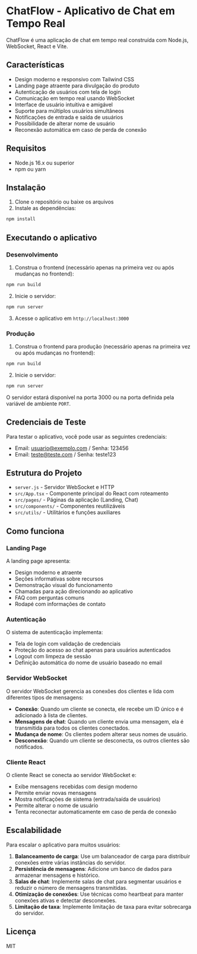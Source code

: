 # ChatFlow - Aplicativo de Chat em Tempo Real

ChatFlow é uma aplicação de chat em tempo real construída com Node.js, WebSocket, React e Vite.

## Características

- Design moderno e responsivo com Tailwind CSS
- Landing page atraente para divulgação do produto
- Autenticação de usuários com tela de login
- Comunicação em tempo real usando WebSocket
- Interface de usuário intuitiva e amigável
- Suporte para múltiplos usuários simultâneos
- Notificações de entrada e saída de usuários
- Possibilidade de alterar nome de usuário
- Reconexão automática em caso de perda de conexão

## Requisitos

- Node.js 16.x ou superior
- npm ou yarn

## Instalação

1. Clone o repositório ou baixe os arquivos
2. Instale as dependências:

```bash
npm install
```

## Executando o aplicativo

### Desenvolvimento

1. Construa o frontend (necessário apenas na primeira vez ou após mudanças no frontend):

```bash
npm run build
```

2. Inicie o servidor:

```bash
npm run server
```

3. Acesse o aplicativo em `http://localhost:3000`

### Produção

1. Construa o frontend para produção (necessário apenas na primeira vez ou após mudanças no frontend):

```bash
npm run build
```

2. Inicie o servidor:

```bash
npm run server
```

O servidor estará disponível na porta 3000 ou na porta definida pela variável de ambiente `PORT`.

## Credenciais de Teste

Para testar o aplicativo, você pode usar as seguintes credenciais:

- Email: usuario@exemplo.com / Senha: 123456
- Email: teste@teste.com / Senha: teste123

## Estrutura do Projeto

- `server.js` - Servidor WebSocket e HTTP
- `src/App.tsx` - Componente principal do React com roteamento
- `src/pages/` - Páginas da aplicação (Landing, Chat)
- `src/components/` - Componentes reutilizáveis
- `src/utils/` - Utilitários e funções auxiliares

## Como funciona

### Landing Page

A landing page apresenta:

- Design moderno e atraente
- Seções informativas sobre recursos
- Demonstração visual do funcionamento
- Chamadas para ação direcionando ao aplicativo
- FAQ com perguntas comuns
- Rodapé com informações de contato

### Autenticação

O sistema de autenticação implementa:

- Tela de login com validação de credenciais
- Proteção do acesso ao chat apenas para usuários autenticados
- Logout com limpeza de sessão
- Definição automática do nome de usuário baseado no email

### Servidor WebSocket

O servidor WebSocket gerencia as conexões dos clientes e lida com diferentes tipos de mensagens:

- **Conexão**: Quando um cliente se conecta, ele recebe um ID único e é adicionado à lista de clientes.
- **Mensagens de chat**: Quando um cliente envia uma mensagem, ela é transmitida para todos os clientes conectados.
- **Mudança de nome**: Os clientes podem alterar seus nomes de usuário.
- **Desconexão**: Quando um cliente se desconecta, os outros clientes são notificados.

### Cliente React

O cliente React se conecta ao servidor WebSocket e:

- Exibe mensagens recebidas com design moderno
- Permite enviar novas mensagens
- Mostra notificações de sistema (entrada/saída de usuários)
- Permite alterar o nome de usuário
- Tenta reconectar automaticamente em caso de perda de conexão

## Escalabilidade

Para escalar o aplicativo para muitos usuários:

1. **Balanceamento de carga**: Use um balanceador de carga para distribuir conexões entre várias instâncias do servidor.
2. **Persistência de mensagens**: Adicione um banco de dados para armazenar mensagens e histórico.
3. **Salas de chat**: Implemente salas de chat para segmentar usuários e reduzir o número de mensagens transmitidas.
4. **Otimização de conexões**: Use técnicas como heartbeat para manter conexões ativas e detectar desconexões.
5. **Limitação de taxa**: Implemente limitação de taxa para evitar sobrecarga do servidor.

## Licença

MIT

